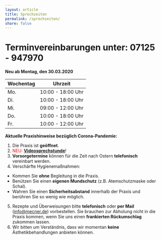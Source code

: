```yaml
---
layout: article
title: Sprechzeiten
permalink: /sprechzeiten/
share: false
---
```

# Terminvereinbarungen unter: 07125 - 947970

**Neu ab Montag, den 30.03.2020**

|Wochentag|Uhrzeit|
|---------|-------|	
|Mo. |10:00 - 18:00 Uhr|
|Di. |10:00 - 18:00 Uhr|
|Mi. |09:00 - 12:00 Uhr|
|Do. |10:00 - 18:00 Uhr|
|Fr. |10:00 - 12:00 Uhr|

**Aktuelle Praxishinweise bezüglich Corona-Pandemie:**  

1. Die Praxis ist **geöffnet**.
2. <span style="color:red">NEU:</span> **[Videosprechstunde](/frauenheilkunde/online/)**!
3. **Vorsorgetermine** können für die Zeit nach Ostern **telefonisch** vereinbart werden.
4. Verschärfte Hygienemaßnahmen:
  * Kommen Sie **ohne** Begleitung in die Praxis.
  * Benützen Sie einen **eigenen Mundschutz** (z.B. Atemschutzmaske oder Schal).
  * Wahren Sie einen **Sicherheitsabstand** innerhalb der Praxis und berühren Sie so wenig wie möglich.
5. Rezepte und Überweisungen bitte **telefonisch** oder **per Mail** (info@mecner.de) vorbestellen. Sie brauchen zur Abholung nicht in die Praxis kommen, wenn Sie uns einen **frankierten Rückumschlag** zukommen lassen.
6. Wir bitten um Verständnis, dass wir momentan **keine** Ästhetikbehandlungen anbieten können.
